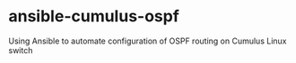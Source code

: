 # ansible-cumulus-ospf
Using Ansible to automate configuration of OSPF routing on Cumulus Linux switch
